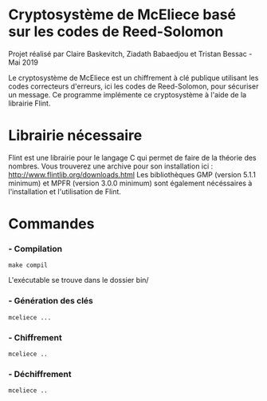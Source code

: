 # Cryptosystème de McEliece basé sur les codes de Reed-Solomon
Projet réalisé par Claire Baskevitch, Ziadath Babaedjou et Tristan Bessac - Mai 2019

Le cryptosystème de McEliece est un chiffrement à clé publique utilisant les codes correcteurs d'erreurs, ici les codes de Reed-Solomon, pour sécuriser un message. Ce programme implémente ce cryptosystème à l'aide de la librairie Flint.

Librairie nécessaire
================================================================

Flint est une librairie pour le langage C qui permet de faire de la théorie des nombres. Vous trouverez une archive pour son installation ici : http://www.flintlib.org/downloads.html
Les bibliothèques GMP (version 5.1.1 minimum) et MPFR (version 3.0.0 minimum) sont également nécéssaires à l'installation et l'utilisation de Flint.

 Commandes
 ===============================================================

### - Compilation

    make compil
  
   L'exécutable se trouve dans le dossier bin/
### - Génération des clés

    mceliece ...

### - Chiffrement

    mceliece ..

### - Déchiffrement

    mceliece ..
